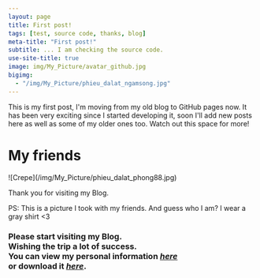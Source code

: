 ```yaml
---
layout: page
title: First post!
tags: [test, source code, thanks, blog]
meta-title: "First post!"
subtitle: ... I am checking the source code.
use-site-title: true
image: img/My_Picture/avatar_github.jpg
bigimg:
  - "/img/My_Picture/phieu_dalat_ngamsong.jpg"
---
```


This is my first post, I'm moving from my old blog to GitHub pages now. It has been very exciting since I started developing it, soon I'll add new posts here as well as some of my older ones too. Watch out this space for more!
<!-- Hello world! Posts -->
<h1 class="text-center">My friends</h1>
![Crepe](/img/My_Picture/phieu_dalat_phong88.jpg)

Thank you for visiting my Blog.

PS: This is a picture I took with my friends. And guess who I am? I wear a gray shirt <3

<!-- Hello world! Posts -->
<h3 class="text-center">Please start visiting my Blog.<br>Wishing the trip a lot of success.<br>You can view my personal information <a href="https://duybang140494.github.io/aboutme/" class="post-read-more"><em>here</em></a><br>or download it <a href="https://duybang140494.github.io/resume/NGUYENDUYBANGCV.pdf" class="post-read-more"><em>here</em></a>.</h3>
